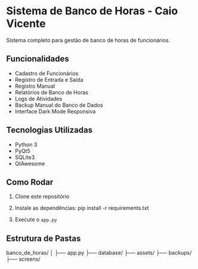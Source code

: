 # Sistema de Banco de Horas - Caio Vicente

Sistema completo para gestão de banco de horas de funcionários.

## Funcionalidades
- Cadastro de Funcionários
- Registro de Entrada e Saída
- Registro Manual
- Relatórios de Banco de Horas
- Logs de Atividades
- Backup Manual do Banco de Dados
- Interface Dark Mode Responsiva

## Tecnologias Utilizadas
- Python 3
- PyQt5
- SQLite3
- QtAwesome

## Como Rodar
1. Clone este repositório
2. Instale as dependências:
  pip install -r requirements.txt

4. Execute o `app.py`

## Estrutura de Pastas
banco_de_horas/ │ ├── app.py ├── database/ ├── assets/ ├── backups/ ├── screens/
